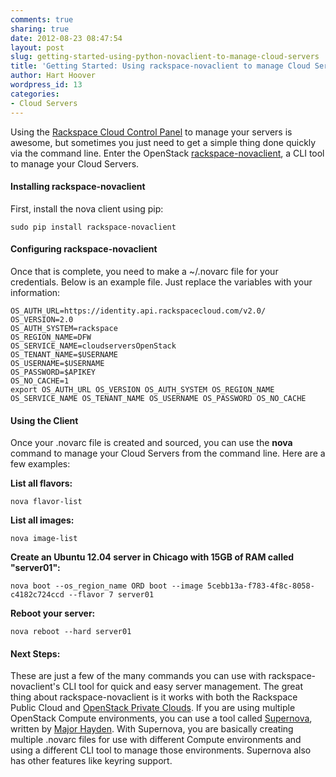 ```yaml
---
comments: true
sharing: true
date: 2012-08-23 08:47:54
layout: post
slug: getting-started-using-python-novaclient-to-manage-cloud-servers
title: 'Getting Started: Using rackspace-novaclient to manage Cloud Servers'
author: Hart Hoover
wordpress_id: 13
categories:
- Cloud Servers
---
```


Using the [Rackspace Cloud Control Panel](http://www.rackspace.com/knowledge_center/article/introducing-the-next-generation-cloud-control-panel) to manage your servers is awesome, but sometimes you just need to get a simple thing done quickly via the command line. Enter the OpenStack [rackspace-novaclient](http://pypi.python.org/pypi/rackspace-novaclient/1.0), a CLI tool to manage your Cloud Servers.
<!-- more -->

#### Installing rackspace-novaclient


First, install the nova client using pip:

	sudo pip install rackspace-novaclient

#### Configuring rackspace-novaclient


Once that is complete, you need to make a ~/.novarc file for your credentials. Below is an example file. Just replace the variables with your information:

    
    OS_AUTH_URL=https://identity.api.rackspacecloud.com/v2.0/
    OS_VERSION=2.0
    OS_AUTH_SYSTEM=rackspace
    OS_REGION_NAME=DFW
    OS_SERVICE_NAME=cloudserversOpenStack
    OS_TENANT_NAME=$USERNAME
    OS_USERNAME=$USERNAME
    OS_PASSWORD=$APIKEY
    OS_NO_CACHE=1
    export OS_AUTH_URL OS_VERSION OS_AUTH_SYSTEM OS_REGION_NAME OS_SERVICE_NAME OS_TENANT_NAME OS_USERNAME OS_PASSWORD OS_NO_CACHE




#### Using the Client


Once your .novarc file is created and sourced, you can use the **nova** command to manage your Cloud Servers from the command line. Here are a few examples:

**List all flavors:**

	nova flavor-list

**List all images:**

	nova image-list

**Create an Ubuntu 12.04 server in Chicago with 15GB of RAM called "server01":**

	nova boot --os_region_name ORD boot --image 5cebb13a-f783-4f8c-8058-c4182c724ccd --flavor 7 server01

**Reboot your server:**

	nova reboot --hard server01


#### Next Steps:


These are just a few of the many commands you can use with rackspace-novaclient's CLI tool for quick and easy server management. The great thing about rackspace-novaclient is it works with both the Rackspace Public Cloud and [OpenStack Private Clouds](http://www.rackspace.com/cloud/private/). If you are using multiple OpenStack Compute environments, you can use a tool called [Supernova](http://rackerhacker.github.com/supernova/), written by [Major Hayden](http://rackerhacker.com). With Supernova, you are basically creating multiple .novarc files for use with different Compute environments and using a different CLI tool to manage those environments. Supernova also has other features like keyring support.
